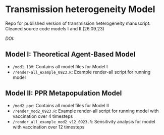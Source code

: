 # Transmission heterogeneity Model
Repo for published version of transmission heterogeneity manuscript: Cleaned source code models I and II (26.09.23)

*DOI:* 

## Model I: Theoretical Agent-Based Model

- `/mod1_IBM`: Contains all model files for Model I
- `/render-all_example_0923.R`: Example render-all script for running model


## Model II: PPR Metapopulation Model

- `/mod2_ppr`: Contains all model files for Model II
- `/render_mod2_0923.R`: Example render-all script for running model with vaccination over 4 timesteps
- `/render_all_example_mod2_v12_0923.R`: Sensitivity analysis for model with vaccination over 12 timesteps


